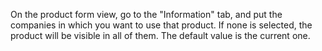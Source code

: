 On the product form view, go to the "Information" tab, and put the
companies in which you want to use that product. If none is selected,
the product will be visible in all of them. The default value is the
current one.
